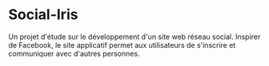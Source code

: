 # Social-Iris

Un projet d'étude sur le développement d'un site web réseau social. Inspirer de Facebook, le site applicatif permet aux utilisateurs de s'inscrire et communiquer avec d'autres personnes.
